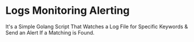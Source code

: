 # Logs Monitoring Alerting
It's a Simple Golang Script That Watches a Log File for Specific Keywords &amp; Send an Alert If a Matching is Found.
